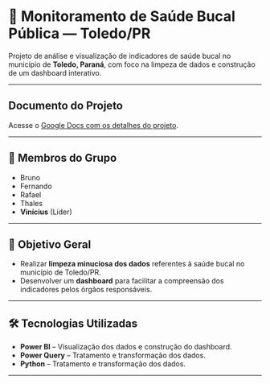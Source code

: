 

# 🦷 Monitoramento de Saúde Bucal Pública — Toledo/PR

Projeto de análise e visualização de indicadores de saúde bucal no município de **Toledo, Paraná**, com foco na limpeza de dados e construção de um dashboard interativo.

---

## Documento do Projeto

Acesse o [Google Docs com os detalhes do projeto](https://docs.google.com/document/d/1ZrpFTmk1hqf9-mgdKU84g9t8C1i40G5WlPoBTT4vE2s/edit?usp=sharing).

---

## 👥 Membros do Grupo
- Bruno  
- Fernando  
- Rafael  
- Thales
- **Vinícius** (Líder) 

---

## 🎯 Objetivo Geral
- Realizar **limpeza minuciosa dos dados** referentes à saúde bucal no município de Toledo/PR.  
- Desenvolver um **dashboard** para facilitar a compreensão dos indicadores pelos órgãos responsáveis.

---

## 🛠️ Tecnologias Utilizadas
- **Power BI** – Visualização dos dados e construção do dashboard.
- **Power Query** – Tratamento e transformação dos dados.  
- **Python** – Tratamento e transformação dos dados.

---
